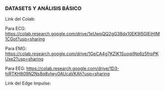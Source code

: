 ###  DATASETS Y ANÁLISIS BÁSICO

Link del Colab:

Para ECG: https://colab.research.google.com/drive/1eUwpQQ2gG38dx10EK9l5GIEjHIM1CGot?usp=sharing

Para EMG: https://colab.research.google.com/drive/1GpCA4g7KZlK1Suoqi9tp6z5frpPKUxe2?usp=sharing

Para EEG: https://colab.research.google.com/drive/1D3-hiRTKH809N2Ns8q8vIwy0AUcaVKAh?usp=sharing


Link del Edge Impulse:
